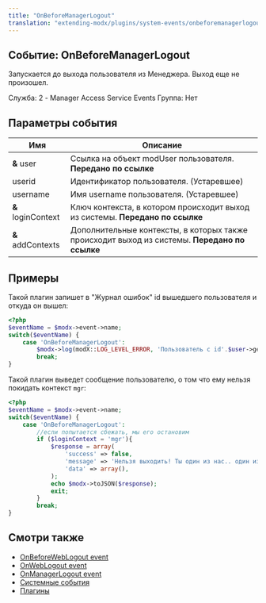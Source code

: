 ```yaml
---
title: "OnBeforeManagerLogout"
translation: "extending-modx/plugins/system-events/onbeforemanagerlogout"
---
```


## Событие: OnBeforeManagerLogout

Запускается до выхода пользователя из Менеджера. Выход еще не произошел.

Служба: 2 - Manager Access Service Events
Группа: Нет

## Параметры события

| Имя                | Описание                                                                                      |
| ------------------ | --------------------------------------------------------------------------------------------- |
| **&** user         | Ссылка на объект modUser пользователя. **Передано по ссылке**                                 |
| userid             | Идентификатор пользователя. (Устаревшее)                                                      |
| username           | Имя username пользователя. (Устаревшее)                                                       |
| **&** loginContext | Ключ контекста, в котором происходит выход из системы. **Передано по ссылке**                 |
| **&** addContexts  | Дополнительные контексты, в которых также происходит выход из системы. **Передано по ссылке** |


## Примеры

Такой плагин запишет в "Журнал ошибок" id вышедшего пользователя и откуда он вышел:

``` php
<?php
$eventName = $modx->event->name;
switch($eventName) {
    case 'OnBeforeManagerLogout':
        $modx->log(modX::LOG_LEVEL_ERROR, 'Пользователь с id'.$user->get('id').' разлогинился в контексте '.$loginContext.' и еще вот в этих'.print_r($addContexts));
        break;
}
```
                
Такой плагин выведет сообщение пользователю, о том что ему нельзя покидать контекст `mgr`:

``` php
<?php
$eventName = $modx->event->name;
switch($eventName) {
    case 'OnBeforeManagerLogout':
        //если попытается сбежать, мы его остановим
        if ($loginContext = 'mgr'){
            $response = array(
            	'success' => false,
            	'message' => 'Нельзя выходить! Ты один из нас.. один из нас.. один из нас.....',
            	'data' => array(),
            );
            echo $modx->toJSON($response);
            exit;
        }
        break;
}
```

## Смотри также

- [OnBeforeWebLogout event](extending-modx/plugins/system-events/onbeforeweblogout "OnBeforeWebLogout")
- [OnWebLogout event](extending-modx/plugins/system-events/onweblogout "OnWebLogout")
- [OnManagerLogout event](extending-modx/plugins/system-events/onmanagerlogout "OnManagerLogout")
- [Системные события](extending-modx/plugins/system-events "Системные события")
- [Плагины](extending-modx/plugins "Плагины")
